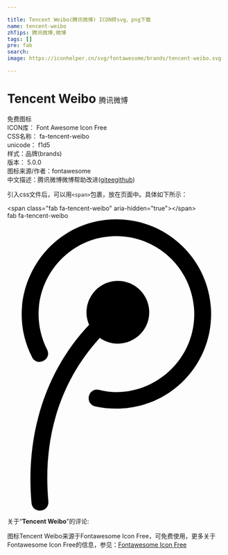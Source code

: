 ```yaml
---

title: Tencent Weibo(腾讯微博) ICON转svg、png下载
name: tencent-weibo
zhTips: 腾讯微博,微博
tags: []
pre: fab
search: 
image: https://iconhelper.cn/svg/fontawesome/brands/tencent-weibo.svg

---
```


# Tencent Weibo  <small style="font-size: 60%;font-weight: 100">腾讯微博</small>


<div class="detail-page">
<p>
<span><span class="badge-success badge">免费图标</span> </span>
<br/>
<span>
ICON库：
<span class="badge-secondary badge">Font Awesome Icon Free</span> 
</span>
<br/>
<span>
CSS名称：
<span class="badge-secondary badge">fa-tencent-weibo</span> 
</span>
<br/>
<span>
unicode：
<span class="badge-secondary badge">f1d5</span> 
<copy-btn content='f1d5' btn-title=""></copy-btn>
<copy-btn :content='String.fromCodePoint(parseInt("f1d5", 16))' btn-title="复制U"></copy-btn>
</span><br/><span>样式：<span class="badge-light badge">品牌(brands)</span></span>
<br/>
<span>
版本：
<span class="badge-secondary badge">5.0.0</span> 
</span>
<br/>
<span>图标来源/作者：<span class="badge-light badge">fontawesome</span></span> 
<br/>
<span class="zh-detail">中文描述：<span class="badge-primary badge">腾讯微博</span><span class="badge-primary badge">微博</span><span class="help-link"><span>帮助改进</span>(<a href="https://gitee.com/liuwave/icon-helper/edit/master/json/fontawesome/brands/tencent-weibo.json" target="_blank" rel="noopener noreferrer">gitee</a><a href="https://github.com/liuwave/icon-helper/edit/master/json/fontawesome/brands/tencent-weibo.json" target="_blank" rel="noopener noreferrer">github</a></span>)</span><br/>
</p>
</div>
<div class="alert alert-dark">
  <i class="fab fa-tencent-weibo fa-xs"></i>
  <i class="fab fa-tencent-weibo fa-sm"></i>
  <i class="fab fa-tencent-weibo fa-lg"></i>
  <i class="fab fa-tencent-weibo fa-2x"></i>
  <i class="fab fa-tencent-weibo fa-3x"></i>
  <i class="fab fa-tencent-weibo fa-5x"></i>
  <i class="fab fa-tencent-weibo fa-7x"></i>
</div>
<div>
  <p>引入css文件后，可以用<code>&lt;span&gt;</code>包裹，放在页面中。具体如下所示：    
  </p>
  <div class="alert alert-primary" style="font-size: 14px">
    &lt;span class="fab fa-tencent-weibo" aria-hidden="true"&gt;&lt;/span&gt;
    <copy-btn content='<span class="fab fa-tencent-weibo" aria-hidden="true"></span>'></copy-btn>
  </div>
  <div class="alert alert-secondary">
    <i class="fab fa-tencent-weibo"
    style="font-size: 24px"
    aria-hidden="true"></i> fab fa-tencent-weibo
    <copy-btn content="fab fa-tencent-weibo" btn-title="复制图标名称"></copy-btn>
  </div>
</div>
<div id="svg" class="svg-wrap">
<svg xmlns="http://www.w3.org/2000/svg" viewBox="0 0 384 512"><path d="M72.3 495.8c1.4 19.9-27.6 22.2-29.7 2.9C31 368.8 73.7 259.2 144 185.5c-15.6-34 9.2-77.1 50.6-77.1 30.3 0 55.1 24.6 55.1 55.1 0 44-49.5 70.8-86.9 45.1-65.7 71.3-101.4 169.8-90.5 287.2zM192 .1C66.1.1-12.3 134.3 43.7 242.4 52.4 259.8 79 246.9 70 229 23.7 136.4 91 29.8 192 29.8c75.4 0 136.9 61.4 136.9 136.9 0 90.8-86.9 153.9-167.7 133.1-19.1-4.1-25.6 24.4-6.6 29.1 110.7 23.2 204-60 204-162.3C358.6 74.7 284 .1 192 .1z"/></svg>
</div>
<detail full-name='fa-tencent-weibo'></detail>
<div class="icon-detail__container">
<p>关于“<b>Tencent Weibo</b>”的评论:</p>
</div>
<Vssue title="关于“Tencent Weibo”的评论" />    
<div><p>图标Tencent Weibo来源于Fontawesome Icon Free，可免费使用，更多关于  Fontawesome Icon Free的信息，参见：<a target="_blank" href="https://iconhelper.cn/fontawesome.html">Fontawesome Icon Free</a>
</p></div>
